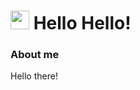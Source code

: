 
<h1> <img src="https://media.tenor.com/zAL59Q3m-gUAAAAC/flaming-elmo-flaming-elmo-meme.gif", width="30"> Hello Hello! </h1>

### About me
Hello there! 

<!-- I'm Abram, a computer science undergraduate at SUTD. I have worked at LionsBot, a startup that designs and builds cleaning robots with personalities, at ST Electronics (Info-Security) doing some cyber-security work, and in Deloitte's cyber cloud team. I code in C++, Python, Java, Ruby and Swift and look forward to building the future of cloud computing, cool robots and applications that make our lives better! -->

<!--
**charlottensm/charlottensm** is a ✨ _special_ ✨ repository because its `README.md` (this file) appears on your GitHub profile.

Here are some ideas to get you started:

- 🔭 I’m currently working on ...
- 🌱 I’m currently learning ...
- 👯 I’m looking to collaborate on ...
- 🤔 I’m looking for help with ...
- 💬 Ask me about ...
- 📫 How to reach me: ...
- 😄 Pronouns: ...
- ⚡ Fun fact: ...
-->
